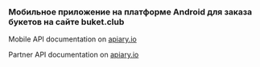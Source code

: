 ### Мобильное приложение на платформе Android для заказа букетов на сайте buket.club

Mobile API documentation on [apiary.io](http://docs.buketclub.apiary.io/#)

Partner API documentation on [apiary.io](http://docs.buketclubpartner.apiary.io/#)